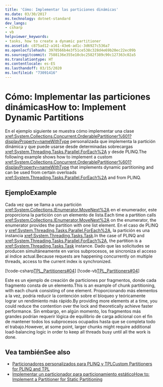 ```yaml
---
title: 'Cómo: Implementar las particiones dinámicas'
ms.date: 03/30/2017
ms.technology: dotnet-standard
dev_langs:
- csharp
- vb
helpviewer_keywords:
- tasks, how to create a dynamic partitioner
ms.assetid: c875ad12-a161-43e6-ad1c-3d6927c536a7
ms.openlocfilehash: 3970566b4e3f51ce538c328d4e69b20ec22ec09b
ms.sourcegitcommit: 7588136e355e10cbc2582f389c90c127363c02a5
ms.translationtype: HT
ms.contentlocale: es-ES
ms.lasthandoff: 03/15/2020
ms.locfileid: "73091416"
---
```

# <a name="how-to-implement-dynamic-partitions"></a><span data-ttu-id="52f1a-102">Cómo: Implementar las particiones dinámicas</span><span class="sxs-lookup"><span data-stu-id="52f1a-102">How to: Implement Dynamic Partitions</span></span>

<span data-ttu-id="52f1a-103">En el ejemplo siguiente se muestra cómo implementar una clase <xref:System.Collections.Concurrent.OrderablePartitioner%601?displayProperty=nameWithType> personalizada que implementa la partición dinámica y que puede usarse desde determinadas sobrecargas <xref:System.Threading.Tasks.Parallel.ForEach%2A> y desde PLINQ.</span><span class="sxs-lookup"><span data-stu-id="52f1a-103">The following example shows how to implement a custom <xref:System.Collections.Concurrent.OrderablePartitioner%601?displayProperty=nameWithType> that implements dynamic partitioning and can be used from certain overloads <xref:System.Threading.Tasks.Parallel.ForEach%2A> and from PLINQ.</span></span>  
  
## <a name="example"></a><span data-ttu-id="52f1a-104">Ejemplo</span><span class="sxs-lookup"><span data-stu-id="52f1a-104">Example</span></span>

<span data-ttu-id="52f1a-105">Cada vez que se llama a una partición <xref:System.Collections.IEnumerator.MoveNext%2A> en el enumerador, este proporciona la partición con un elemento de lista.</span><span class="sxs-lookup"><span data-stu-id="52f1a-105">Each time a partition calls <xref:System.Collections.IEnumerator.MoveNext%2A> on the enumerator, the enumerator provides the partition with one list element.</span></span> <span data-ttu-id="52f1a-106">En el caso de PLINQ y <xref:System.Threading.Tasks.Parallel.ForEach%2A>, la partición es una instancia <xref:System.Threading.Tasks.Task>.</span><span class="sxs-lookup"><span data-stu-id="52f1a-106">In the case of PLINQ and <xref:System.Threading.Tasks.Parallel.ForEach%2A>, the partition is a <xref:System.Threading.Tasks.Task> instance.</span></span> <span data-ttu-id="52f1a-107">Dado que las solicitudes se producen simultáneamente en varios subprocesos, se sincroniza el acceso al índice actual.</span><span class="sxs-lookup"><span data-stu-id="52f1a-107">Because requests are happening concurrently on multiple threads, access to the current index is synchronized.</span></span>  

[!code-csharp[TPL_Partitioners#04](../../../samples/snippets/csharp/VS_Snippets_Misc/tpl_partitioners/cs/partitioner02.cs#OrderableListPartitioner)]
[!code-vb[TPL_Partitioners#04](../../../samples/snippets/visualbasic/VS_Snippets_Misc/tpl_partitioners/vb/dynamicpartitioner.vb#04)]  

<span data-ttu-id="52f1a-108">Este es un ejemplo de creación de particiones por fragmentos, donde cada fragmento consta de un elemento.</span><span class="sxs-lookup"><span data-stu-id="52f1a-108">This is an example of chunk partitioning, with each chunk consisting of one element.</span></span> <span data-ttu-id="52f1a-109">Proporcionando más elementos a la vez, podría reducir la contención sobre el bloqueo y teóricamente lograr un rendimiento más rápido.</span><span class="sxs-lookup"><span data-stu-id="52f1a-109">By providing more elements at a time, you could reduce the contention over the lock and theoretically achieve faster performance.</span></span> <span data-ttu-id="52f1a-110">Sin embargo, en algún momento, los fragmentos más grandes podrían requerir lógica de equilibrio de carga adicional con el fin de mantener todos los subprocesos ocupados hasta que se completa todo el trabajo.</span><span class="sxs-lookup"><span data-stu-id="52f1a-110">However, at some point, larger chunks might require additional load-balancing logic in order to keep all threads busy until all the work is done.</span></span>  
  
## <a name="see-also"></a><span data-ttu-id="52f1a-111">Vea también</span><span class="sxs-lookup"><span data-stu-id="52f1a-111">See also</span></span>

* [<span data-ttu-id="52f1a-112">Particionadores personalizados para PLINQ y TPL</span><span class="sxs-lookup"><span data-stu-id="52f1a-112">Custom Partitioners for PLINQ and TPL</span></span>](../../../docs/standard/parallel-programming/custom-partitioners-for-plinq-and-tpl.md)
* [<span data-ttu-id="52f1a-113">Implementar un particionador para particionamiento estático</span><span class="sxs-lookup"><span data-stu-id="52f1a-113">How to: Implement a Partitioner for Static Partitioning</span></span>](../../../docs/standard/parallel-programming/how-to-implement-a-partitioner-for-static-partitioning.md)
